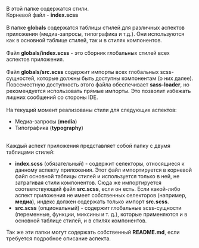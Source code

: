 В этой папке содержатся стили.<br>
Корневой файл - <strong>index.scss</strong><br>
<br>
В папке <strong>globals</strong> содержатся таблицы стилей для различных аспектов приложения (медиа-запросы,
типографика и т.д.). Они используются как в основной таблице стилей, так и в стилях компонентов.<br />
<br>
Файл <strong>globals/index.scss</strong> - это сборник глобальных стилей всех аспектов приложения.<br>
<br>
Файл <strong>globals/src.scss</strong> содержит импорты всех глобальных scss-сущностей, которые должны быть
доступны компонентам (о них далее). Повсеместную доступность этого файла обеспечивает <strong>sass-loader</strong>,
но рекомендуется использовать прямые импорты. Это позволит избежать лишних сообщений со стороны IDE.<br />
<br />
На текущий момент реализованы стили для следующих аспектов:<br>
<ul>
	<li>Медиа-запросы (<strong>media</strong>)</li>
	<li>Типографика (<strong>typography</strong>)</li>
</ul>
<br />
Каждый аспект приложения представляет собой папку с двумя таблицами стилей:<br>
<ul>
	<li><strong>index.scss</strong> (обязательный) - содержит селекторы, относящиеся к данному аспекту приложения.
Этот файл импортируется в корневой файл основной таблицы стилей и используется только в ней, не затрагивая стили
компонентов. Сюда же импортируется соответствующий файл <strong>src.scss</strong>, если он есть. Если какой-либо аспект
приложения не имеет собственных селекторов (например, <strong>медиа</strong>), индекс должен содержать только импорт
<strong>src.scss</strong>.</li>
	<li><strong>src.scss</strong> (опциональный) - содержит глобальные scss-сущности (переменные, функции, миксины и
т. д.), которые применяются и в основной таблице стилей, и в стилях компонентов.</li>
</ul>
Так же эти папки могут содержать собственный <strong>README.md</strong>, если требуется подробное описание аспекта.<br>

